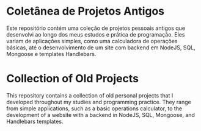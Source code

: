 # Coletânea de Projetos Antigos
Este repositório contém uma coleção de projetos pessoais antigos que desenvolvi ao longo dos meus estudos e prática de programação. Eles variam de aplicações simples, como uma calculadora de operações básicas, até o desenvolvimento de um site com backend em NodeJS, SQL, Mongoose e templates Handlebars.

# Collection of Old Projects
This repository contains a collection of old personal projects that I developed throughout my studies and programming practice. They range from simple applications, such as a basic operations calculator, to the development of a website with a backend in NodeJS, SQL, Mongoose, and Handlebars templates.
